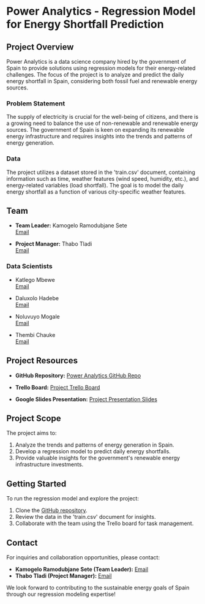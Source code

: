 # Power Analytics - Regression Model for Energy Shortfall Prediction


## Project Overview

Power Analytics is a data science company hired by the government of Spain to provide solutions using regression models for their energy-related challenges. The focus of the project is to analyze and predict the daily energy shortfall in Spain, considering both fossil fuel and renewable energy sources.

### Problem Statement

The supply of electricity is crucial for the well-being of citizens, and there is a growing need to balance the use of non-renewable and renewable energy sources. The government of Spain is keen on expanding its renewable energy infrastructure and requires insights into the trends and patterns of energy generation.


### Data

The project utilizes a dataset stored in the 'train.csv' document, containing information such as time, weather features (wind speed, humidity, etc.), and energy-related variables (load shortfall). The goal is to model the daily energy shortfall as a function of various city-specific weather features.


## Team

- **Team Leader:** Kamogelo Ramodubjane Sete  
  [Email](mailto:ramodubjanesete@gmail.com)

- **Project Manager:** Thabo Tladi  
  [Email](mailto:joelthabo8@gmail.com)


### Data Scientists

- Katlego Mbewe  
  [Email](mailto:katlegombewe36@gmail.com)

- Daluxolo Hadebe  
  [Email](mailto:sanelehadebe070@gmail.com)

- Noluvuyo Mogale  
  [Email](mailto:u18010662@tuks.co.za)

- Thembi Chauke  
  [Email](mailto:thembichaukethb@gmail.com)


## Project Resources

- **GitHub Repository:** [Power Analytics GitHub Repo](https://github.com/thabotladi/load-shortfall-regression-predict-api.git)

- **Trello Board:** [Project Trello Board](https://trello.com/invite/b/V64cV5N3/ATTI7f64e3e539e017a072b53e7b1291f6378DF286F2/team-jl3)

- **Google Slides Presentation:** [Project Presentation Slides](https://docs.google.com/presentation/d/1QTMk3UMEgATYzvSv6FYKA0mttCdqEdPdXa9x3hv628w/edit?usp=sharing)


## Project Scope

The project aims to:

1. Analyze the trends and patterns of energy generation in Spain.
2. Develop a regression model to predict daily energy shortfalls.
3. Provide valuable insights for the government's renewable energy infrastructure investments.


## Getting Started

To run the regression model and explore the project:

1. Clone the [GitHub repository](https://github.com/thabotladi/load-shortfall-regression-predict-api.git).
2. Review the data in the 'train.csv' document for insights.
3. Collaborate with the team using the Trello board for task management.


## Contact

For inquiries and collaboration opportunities, please contact:

- **Kamogelo Ramodubjane Sete (Team Leader):** [Email](mailto:ramodubjanesete@gmail.com)
- **Thabo Tladi (Project Manager):** [Email](mailto:joelthabo8@gmail.com)

We look forward to contributing to the sustainable energy goals of Spain through our regression modeling expertise!


